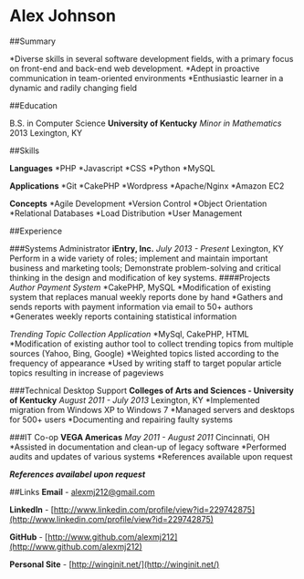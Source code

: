 Alex Johnson
============

##Summary

*Diverse skills in several software development fields, with a primary focus on front-end and back-end web development.
*Adept in proactive communication in team-oriented environments
*Enthusiastic learner in a dynamic and radily changing field

##Education

B.S. in Computer Science
**University of Kentucky**
*Minor in Mathematics*
2013
Lexington, KY

##Skills

**Languages**
*PHP
*Javascript
*CSS
*Python
*MySQL

**Applications**
*Git
*CakePHP
*Wordpress
*Apache/Nginx
*Amazon EC2

**Concepts**
*Agile Development
*Version Control
*Object Orientation
*Relational Databases
*Load Distribution
*User Management

##Experience

###Systems Administrator
**iEntry, Inc.**
*July 2013 - Present*
Lexington, KY
Perform in a wide variety of roles; implement and maintain important business and marketing tools; Demonstrate problem-solving and critical thinking in the design and modification of key systems.
####Projects
*Author Payment System*
*CakePHP, MySQL
*Modification of existing system that replaces manual weekly reports done by hand
*Gathers and sends reports with payment information via email to 50+ authors
*Generates weekly reports containing statistical information

*Trending Topic Collection Application*
*MySql, CakePHP, HTML
*Modification of existing author tool to collect trending topics from multiple sources (Yahoo, Bing, Google)
*Weighted topics listed according to the frequency of appearance
*Used by writing staff to target popular article topics resulting in increase of pageviews

###Technical Desktop Support
**Colleges of Arts and Sciences - University of Kentucky**
*August 2011 - July 2013*
Lexington, KY
*Implemented migration from Windows XP to Windows 7
*Managed servers and desktops for 500+ users
*Documenting and repairing faulty systems

###IT Co-op
**VEGA Americas**
*May 2011 - August 2011*
Cincinnati, OH
*Assisted in documentation and clean-up of legacy software
*Performed audits and updates of various systems
*References available upon request

***References availabel upon request***

##Links
**Email** - [alexmj212@gmail.com](alexmj212@gmail.com)

**LinkedIn** - [http://www.linkedin.com/profile/view?id=229742875](http://www.linkedin.com/profile/view?id=229742875)

**GitHub** - [http://www.github.com/alexmj212](http://www.github.com/alexmj212)

**Personal Site** - [http://winginit.net/](http://winginit.net/)